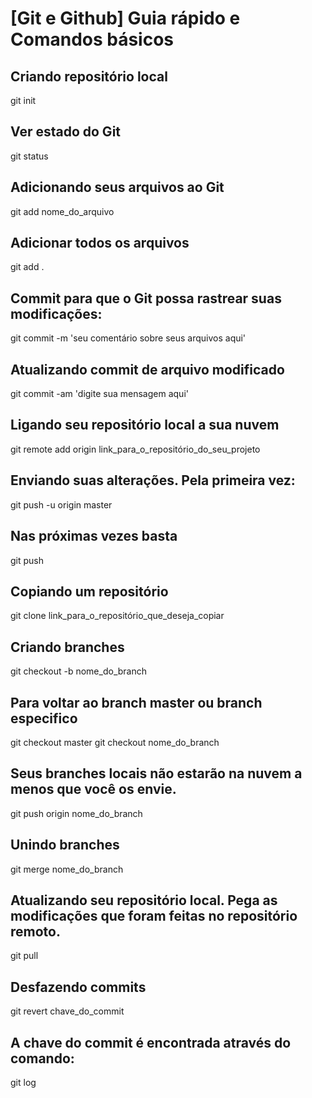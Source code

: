 # [Git e Github] Guia rápido e Comandos básicos

## Criando repositório local
git init
## Ver estado do Git
git status
## Adicionando seus arquivos ao Git
git add nome_do_arquivo
## Adicionar todos os arquivos
git add .
## Commit para que o Git possa rastrear suas modificações:
git commit -m 'seu comentário sobre seus arquivos aqui'
## Atualizando commit de arquivo modificado
git commit -am 'digite sua mensagem aqui'
## Ligando seu repositório local a sua nuvem
git remote add origin link_para_o_repositório_do_seu_projeto
## Enviando suas alterações. Pela primeira vez:
git push -u origin master
## Nas próximas vezes basta
git push
## Copiando um repositório
git clone link_para_o_repositório_que_deseja_copiar
## Criando branches
git checkout -b nome_do_branch
## Para voltar ao branch master ou branch especifico
git checkout master
git checkout nome_do_branch
## Seus branches locais não estarão na nuvem a menos que você os envie.
git push origin nome_do_branch
## Unindo branches
git merge nome_do_branch
## Atualizando seu repositório local. Pega as modificações que foram feitas no repositório remoto.
git pull
## Desfazendo commits
git revert chave_do_commit
## A chave do commit é encontrada através do comando:
git log
